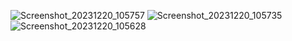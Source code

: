 ![Screenshot_20231220_105757](https://github.com/HolgerCG/MyApplication777/assets/108628020/c3eb23bb-a522-4f40-abda-b821321decc4)
![Screenshot_20231220_105735](https://github.com/HolgerCG/MyApplication777/assets/108628020/086d52b2-297e-4388-8a84-1dfba18983a1)
![Screenshot_20231220_105628](https://github.com/HolgerCG/MyApplication777/assets/108628020/e66fce13-c147-4464-a6b5-0d7ce9ca9920)

